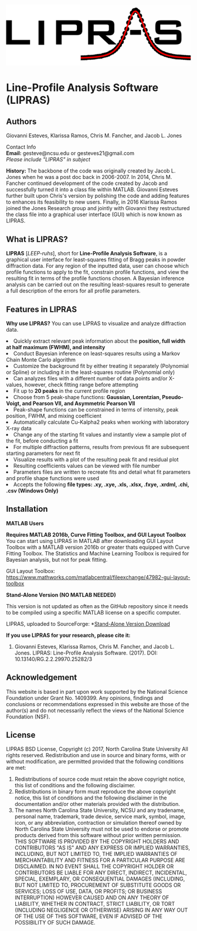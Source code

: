 <p align="center">
<img src="https://github.com/SneakySnail/LIPRAS/blob/master/Logo/Logo_R3.png?raw=true" width="700">
</p>
  
# Line-Profile Analysis Software (LIPRAS)


## Authors
Giovanni Esteves, Klarissa Ramos, Chris M. Fancher, and Jacob L. Jones

<p>Contact Info<br>
<b>Email:</b> gesteve@ncsu.edu or gesteves21@gmail.com<br>
<i> Please include "LIPRAS" in subject </i></p>

<b> History: </b>The backbone of the code was originally created by Jacob L. Jones when he was a post doc back in 2006-2007. In 2014, Chris M. Fancher continued development of the code created by Jacob and successfully turned it into a class file within MATLAB. Giovanni Esteves further built upon Chris's version by polishing the code and adding features to enhances its feasibility to new users. Finally, in 2016 Klarissa Ramos joined the Jones Research group and jointly with Giovanni they restructured the class file into a graphical user interface (GUI) which is now known as LIPRAS.

## What is LIPRAS?

**LIPRAS** [*LEEP-ruhs*], short for **Line-Profile Analysis Software**, is a graphical user interface for least-squares fitting of Bragg peaks in powder diffraction data. For any region of the inputted data, user can choose which profile functions to apply to the fit, constrain profile functions, and view the resulting fit in terms of the profile functions chosen. A Bayesian inference analysis can be carried out on the resulting least-squares result to generate a full description of the errors for all profile parameters.


## Features in LIPRAS
<b> Why use LIPRAS?</b> You can use LIPRAS to visualize and analyze diffraction data.

<li> Quickly extract relevant peak information about the <b>position, full width at half maximum (FWHM), and intensity</b> </li>
<li> Conduct Bayesian inference on least-squares results using a Markov Chain Monte Carlo algorithm</li>
<li> Customize the background fit by either treating it separately (Polynomial or Spline) or including it in the least-squares routine (Polynomial only)</li>
<li> Can analyzes files with a different number of data points and/or X-values, however, check fitting range before attempting </li>
<li> Fit up to <b>20 peaks</b> in the current profile region </li>
<li> Choose from 5 peak-shape functions: <b>Gaussian, Lorentzian, Pseudo-Voigt, and Pearson VII, and Asymmetric Pearson VII</b> </li>
<li> Peak-shape functions can be constrained in terms of intensity, peak position, FWHM, and mixing coefficient</li>
<li> Automatically calculate Cu-Kalpha2 peaks when working with laboratory X-ray data </li>
<li> Change any of the starting fit values and instantly view a sample plot of the fit, before conducting a fit</li>
<li> For multiple diffraction patterns, results from previous fit are subsequent starting parameters for next fit </li>
<li> Visualize results with a plot of the resulting peak fit and residual plot</li>
<li> Resulting coefficients values can be viewed with file number </li>
<li> Parameters files are written to recreate fits and detail what fit parameters and profile shape functions were used</li>
<li> Accepts the following <b>file types: .xy, .xye, .xls, .xlsx, .fxye, .xrdml, .chi, .csv (Windows Only)</b></li>


## Installation
**MATLAB Users**

**Requires MATLAB 2016b, Curve Fitting Toolbox, and GUI Layout Toolbox**<br>
You can start using LIPRAS in MATLAB after downloading GUI Layout Toolbox with a MATLAB version 2016b or greater thats equipped with Curve Fitting Toolbox. The Statistics and Machine Learning Toolbox is required for Bayesian analysis, but not for peak fitting.

GUI Layout Toolbox: https://www.mathworks.com/matlabcentral/fileexchange/47982-gui-layout-toolbox

**Stand-Alone Version (NO MATLAB NEEDED)**

This version is not updated as often as the GitHub repository since it needs to be compiled using a specific MATLAB license on a specific computer. 

LIPRAS, uploaded to SourceForge:
*[Stand-Alone Version Download](https://sourceforge.net/projects/lipras/)

**If you use LIPRAS for your research, please cite it:**

1. Giovanni Esteves, Klarissa Ramos, Chris M. Fancher, and Jacob L. Jones. LIPRAS: Line-Profile Analysis Software. (2017). DOI: 10.13140/RG.2.2.29970.25282/3


## Acknowledgement
This website is based in part upon work supported by the National Science Foundation under Grant No. 1409399. Any opinions, findings and conclusions or recommendations expressed in this website are those of the author(s) and do not necessarily reflect the views of the National Science Foundation (NSF).

## License
LIPRAS BSD License,
Copyright (c) 2017, North Carolina State University
All rights reserved.
Redistribution and use in source and binary forms, with or without modification, are permitted provided
that the following conditions are met:

1. Redistributions of source code must retain the above copyright notice, this list of conditions and the
following disclaimer.
2. Redistributions in binary form must reproduce the above copyright notice, this list of conditions and
the following disclaimer in the documentation and/or other materials provided with the distribution.
3. The names North Carolina State University, NCSU and any tradename, personal name,
trademark, trade device, service mark, symbol, image, icon, or any abbreviation, contraction or
simulation thereof owned by North Carolina State University must not be used to endorse or promote
products derived from this software without prior written permission.
THIS SOFTWARE IS PROVIDED BY THE COPYRIGHT HOLDERS AND CONTRIBUTORS "AS IS" AND ANY
EXPRESS OR IMPLIED WARRANTIES, INCLUDING, BUT NOT LIMITED TO, THE IMPLIED WARRANTIES OF
MERCHANTABILITY AND FITNESS FOR A PARTICULAR PURPOSE ARE DISCLAIMED. IN NO EVENT SHALL
THE COPYRIGHT HOLDER OR CONTRIBUTORS BE LIABLE FOR ANY DIRECT, INDIRECT, INCIDENTAL,
SPECIAL, EXEMPLARY, OR CONSEQUENTIAL DAMAGES (INCLUDING, BUT NOT LIMITED TO,
PROCUREMENT OF SUBSTITUTE GOODS OR SERVICES; LOSS OF USE, DATA, OR PROFITS; OR BUSINESS
INTERRUPTION) HOWEVER CAUSED AND ON ANY THEORY OF LIABILITY, WHETHER IN CONTRACT, STRICT
LIABILITY, OR TORT (INCLUDING NEGLIGENCE OR OTHERWISE) ARISING IN ANY WAY OUT OF THE USE OF
THIS SOFTWARE, EVEN IF ADVISED OF THE POSSIBILITY OF SUCH DAMAGE.
